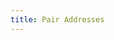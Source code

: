 ```yaml
---
title: Pair Addresses
---
```


<ExternalRedirect href="https://docs.starswap.xyz/sdk/2.0.0/guides/getting-pair-addresses" />

